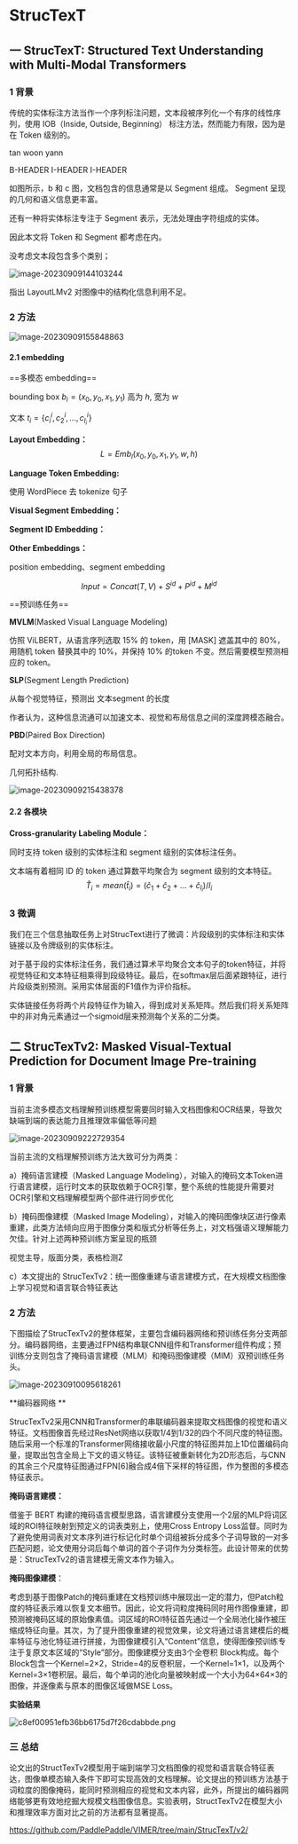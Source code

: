 # StrucTexT

## 一 StrucTexT: Structured Text Understanding with Multi-Modal Transformers

### 1 背景

传统的实体标注方法当作一个序列标注问题，文本段被序列化一个有序的线性序列，使用 IOB（Inside, Outside, Beginning） 标注方法，然而能力有限，因为是在 Token 级别的。

tan woon yann 

B-HEADER   I-HEADER    I-HEADER 

如图所示，b 和 c 图，文档包含的信息通常是以 Segment 组成。 Segment 呈现的几何和语义信息更丰富。

还有一种将实体标注专注于 Segment 表示，无法处理由字符组成的实体。

因此本文将 Token 和 Segment 都考虑在内。

没考虑文本段包含多个类别；



![image-20230909144103244](note_images\image-20230909144103244.png)

指出 LayoutLMv2 对图像中的结构化信息利用不足。



### 2 方法 

![image-20230909155848863](note_images\image-20230909155848863.png)



#### 2.1 embedding

==多模态 embedding== 

bounding box $b_i=(x_0, y_0, x_1, y_1)$ 高为 $h$, 宽为 $w$  

文本  $t_i=\{c_i^i,c_2^i,...,c_{l_i}^i\}$ 

**Layout Embedding：**
$$
L=Emb_l(x_0,y_0,x_1,y_1,w,h)
$$


**Language Token Embedding:** 

使用 WordPiece 去 tokenize 句子



**Visual Segment Embedding：**



**Segment ID Embedding：**



**Other Embeddings：**

position embedding、segment embedding


$$
Input=Concat(T,V)+S^{id}+P^{id}+M^{id}
$$


==预训练任务== 

**MVLM**(Masked Visual Language Modeling)

仿照 ViLBERT，从语言序列选取 15% 的 token，用 [MASK] 遮盖其中的 80%，用随机 token 替换其中的 10%，并保持 10% 的token 不变。然后需要模型预测相应的 token。



**SLP**(Segment Length Prediction)

从每个视觉特征，预测出 文本segment 的长度

作者认为，这种信息流通可以加速文本、视觉和布局信息之间的深度跨模态融合。



**PBD**(Paired Box Direction)

配对文本方向，利用全局的布局信息。

几何拓扑结构.



![image-20230909215438378](note_images\image-20230909215438378.png)

#### 2.2 各模块

**Cross-granularity Labeling Module：**  

同时支持 token 级别的实体标注和 segment 级别的实体标注任务。

文本端有着相同 ID 的 token 通过算数平均聚合为 segment 级别的文本特征。
$$
\hat T_i=mean(\hat t_i )=(\hat c_1+\hat c_2+...+\hat c_{l_i})/l_i
$$




### 3 微调 

我们在三个信息抽取任务上对StrucText进行了微调：片段级别的实体标注和实体链接以及令牌级别的实体标注。

对于基于段的实体标注任务，我们通过算术平均聚合文本句子的token特征，并将视觉特征和文本特征相乘得到段级特征。最后，在softmax层后面紧跟特征，进行片段级类别预测。采用实体层面的F1值作为评价指标。

实体链接任务将两个片段特征作为输入，得到成对关系矩阵。然后我们将关系矩阵中的非对角元素通过一个sigmoid层来预测每个关系的二分类。







## 二 StrucTexTv2: Masked Visual-Textual Prediction for Document Image Pre-training

### 1 背景

当前主流多模态文档理解预训练模型需要同时输入文档图像和OCR结果，导致欠缺端到端的表达能力且推理效率偏低等问题



![image-20230909222729354](note_images\image-20230909222729354.png)



当前主流的文档理解预训练方法大致可分为两类：

a）掩码语言建模（Masked Language Modeling），对输入的掩码文本Token进行语言建模，运行时文本的获取依赖于OCR引擎，整个系统的性能提升需要对OCR引擎和文档理解模型两个部件进行同步优化

b）掩码图像建模（Masked Image Modeling），对输入的掩码图像块区进行像素重建，此类方法倾向应用于图像分类和版式分析等任务上，对文档强语义理解能力欠佳。针对上述两种预训练方案呈现的瓶颈

视觉主导，版面分类，表格检测Z

c）本文提出的 StrucTexTv2：统一图像重建与语言建模方式，在大规模文档图像上学习视觉和语言联合特征表达

### 2 方法 

下图描绘了StrucTexTv2的整体框架，主要包含编码器网络和预训练任务分支两部分。编码器网络，主要通过FPN结构串联CNN组件和Transformer组件构成；预训练分支则包含了掩码语言建模（MLM）和掩码图像建模（MIM）双预训练任务头。

![image-20230910095618261](note_images\image-20230910095618261.png)



**编码器网络 ** 

StrucTexTv2采用CNN和Transformer的串联编码器来提取文档图像的视觉和语义特征。文档图像首先经过ResNet网络以获取1/4到1/32的四个不同尺度的特征图。随后采用一个标准的Transformer网络接收最小尺度的特征图并加上1D位置编码向量，提取出包含全局上下文的语义特征。该特征被重新转化为2D形态后，与CNN的其余三个尺度特征图通过FPN[6]融合成4倍下采样的特征图，作为整图的多模态特征表示。



**掩码语言建模：**

借鉴于 BERT 构建的掩码语言模型思路，语言建模分支使用一个2层的MLP将词区域的ROI特征映射到预定义的词表类别上，使用Cross  Entropy  Loss监督。同时为了避免使用词表对文本序列进行标记化时单个词组被拆分成多个子词导致的一对多匹配问题，论文使用分词后每个单词的首个子词作为分类标签。此设计带来的优势是：StrucTexTv2的语言建模无需文本作为输入。



**掩码图像建模**：

考虑到基于图像Patch的掩码重建在文档预训练中展现出一定的潜力，但Patch粒度的特征表示难以恢复文本细节。因此，论文将词粒度掩码同时用作图像重建，即预测被掩码区域的原始像素值。词区域的ROI特征首先通过一个全局池化操作被压缩成特征向量。其次，为了提升图像重建的视觉效果，论文将通过语言建模后的概率特征与池化特征进行拼接，为图像建模引入“Content”信息，使得图像预训练专注于复原文本区域的“Style”部分。图像建模分支由3个全卷积  Block构成。每个Block包含一个Kernel=2×2，Stride=4的反卷积层，一个Kernel=1×1，以及两个Kernel=3×1卷积层。最后，每个单词的池化向量被映射成一个大小为64×64×3的图像，并逐像素与原本的图像区域做MSE Loss。



**实验结果** 

![c8ef00951efb36bb6175d7f26cdabbde.png](note_images\c8ef00951efb36bb6175d7f26cdabbde.png)



### 三 总结

论文出的StructTexTv2模型用于端到端学习文档图像的视觉和语言联合特征表达，图像单模态输入条件下即可实现高效的文档理解。论文提出的预训练方法基于词粒度的图像掩码，能同时预测相应的视觉和文本内容，此外，所提出的编码器网络能够更有效地挖掘大规模文档图像信息。实验表明，StructTexTv2在模型大小和推理效率方面对比之前的方法都有显著提高。



https://github.com/PaddlePaddle/VIMER/tree/main/StrucTexT/v2/



